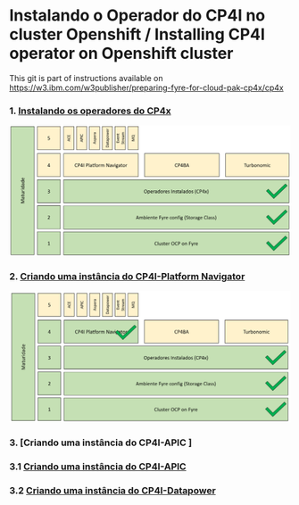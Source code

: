 # Instalando o Operador do CP4I no cluster Openshift / Installing CP4I operator on Openshift cluster

This git is part of  instructions available on https://w3.ibm.com/w3publisher/preparing-fyre-for-cloud-pak-cp4x/cp4x

### 1. [Instalando os operadores do CP4x](https://github.com/alexandrezanetti/cp4x/blob/main/README.md)<br>
![Maturity Level 3](Maturity_Level_3.png)

### 2. [Criando uma instância do CP4I-Platform Navigator](platformNavigatorInstance/README.md)<br>
![Maturity Level 3](Maturity_Level_4.png)

### 3. [Criando uma instância do CP4I-APIC ]
### 3.1 [Criando uma instância do CP4I-APIC ](apiconnectInstance//README.md)<br>
### 3.2 [Criando uma instância do CP4I-Datapower](https://w3.ibm.com/w3publisher/data-power)<br>
